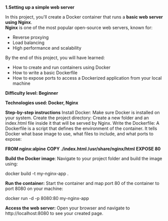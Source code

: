 **1.Setting up a simple web server**

In this project, you'll create a Docker container that runs a **basic web server using Nginx**.  
**Nginx** is one of the most popular open-source web servers, known for:

- Reverse proxying
- Load balancing
- High performance and scalability

By the end of this project, you will have learned:

- How to create and run containers using Docker
- How to write a basic Dockerfile
- How to expose ports to access a Dockerized application from your local machine

**Difficulty level: Beginner**

**Technologies used: Docker, Nginx**

**Step-by-step instructions**
Install Docker: Make sure Docker is installed on your system.
Create the project directory: Create a new folder and an index.html file inside it that will be served by Nginx.
Write the Dockerfile: A Dockerfile is a script that defines the environment of the container. It tells Docker what base image to use, what files to include, and what ports to expose:

**FROM nginx:alpine**
**COPY ./index.html /usr/share/nginx/html**
**EXPOSE 80**

**Build the Docker image**: Navigate to your project folder and build the image using:

docker build -t my-nginx-app .

**Run the container:** Start the container and map port 80 of the container to port 8080 on your machine:

docker run -d -p 8080:80 my-nginx-app

**Access the web server:** Open your browser and navigate to http://localhost:8080 to see your created page.

